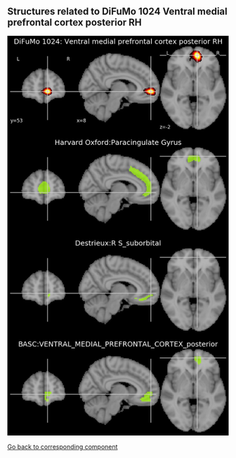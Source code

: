 


## Structures related to DiFuMo 1024 Ventral medial prefrontal cortex posterior RH

![289](289.jpg "Structures related to DiFuMo 1024 Ventral medial prefrontal cortex posterior RH")

[Go back to corresponding component](https://parietal-inria.github.io/DiFuMo/1024/html/289.html)